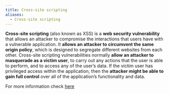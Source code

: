 ```yaml
---
title: Cross-site scripting
aliases:
  - Cross-site scripting
---
```

**Cross-site scripting** (also known as XSS) is a **web security vulnerability** that allows an attacker to compromise the interactions that users have with a vulnerable application. It **allows an attacker to circumvent the same origin policy**, which is designed to segregate different websites from each other. Cross-site scripting vulnerabilities normally **allow an attacker to masquerade as a victim user**, to carry out any actions that the user is able to perform, and to access any of the user’s data. If the victim user has privileged access within the application, then the **attacker might be able to gain full control** over all of the application’s functionality and data.

For more information check [here](https://jayeshkaithwas.github.io/hacklab/Notes/XSS)
